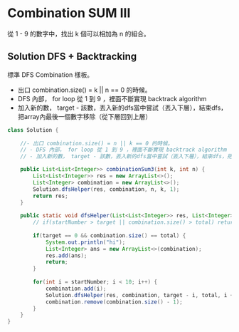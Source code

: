 # Combination SUM III 
從 1 - 9 的數字中，找出 k 個可以相加為 n 的組合。

## Solution DFS + Backtracking
標準 DFS Combination 樣板。

- 出口 combination.size() = k || n == 0 的時候。
- DFS 內部， for loop 從 1 到 9 ，裡面不斷實現 backtrack algorithm 
- 加入新的數， target - 該數，丟入新的dfs當中嘗試（丟入下層），結束dfs，把array內最後一個數字移除（從下層回到上層）


```java
class Solution {
    
    //- 出口 combination.size() = n || k == 0 的時候。
    // - DFS 內部， for loop 從 1 到 9 ，裡面不斷實現 backtrack algorithm 
    // - 加入新的數， target - 該數，丟入新的dfs當中嘗試（丟入下層），結束dfs，把array內最後一個數字移除（從下層回到上層）

    public List<List<Integer>> combinationSum3(int k, int n) {
        List<List<Integer>> res = new ArrayList<>();
        List<Integer> combination = new ArrayList<>();
        Solution.dfsHelper(res, combination, n, k, 1);
        return res;
    }
    
    public static void dfsHelper(List<List<Integer>> res, List<Integer> combination, int target, int total, int startNumber) {
        // if(startNumber > target || combination.size() > total) return;
        
        if(target == 0 && combination.size() == total) {
            System.out.println("hi");
            List<Integer> ans = new ArrayList<>(combination);
            res.add(ans);
            return;
        }
        
        for(int i = startNumber; i < 10; i++) {
            combination.add(i);
            Solution.dfsHelper(res, combination, target - i, total, i + 1);
            combination.remove(combination.size() - 1);
        }
    }
}

```